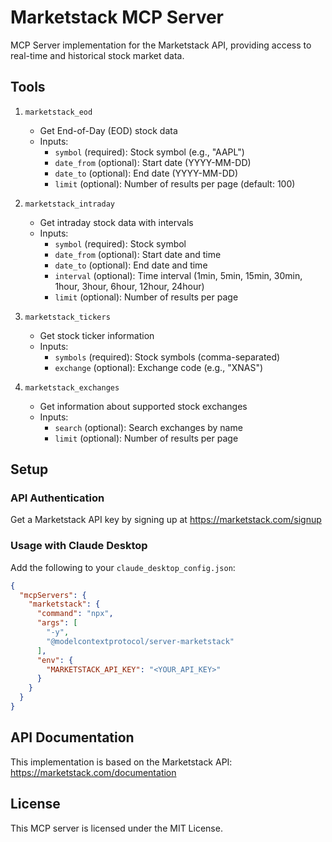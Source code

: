# Marketstack MCP Server

MCP Server implementation for the Marketstack API, providing access to real-time and historical stock market data.

## Tools

1. `marketstack_eod`
   - Get End-of-Day (EOD) stock data
   - Inputs:
     - `symbol` (required): Stock symbol (e.g., "AAPL")
     - `date_from` (optional): Start date (YYYY-MM-DD)
     - `date_to` (optional): End date (YYYY-MM-DD)
     - `limit` (optional): Number of results per page (default: 100)

2. `marketstack_intraday`
   - Get intraday stock data with intervals
   - Inputs:
     - `symbol` (required): Stock symbol
     - `date_from` (optional): Start date and time
     - `date_to` (optional): End date and time
     - `interval` (optional): Time interval (1min, 5min, 15min, 30min, 1hour, 3hour, 6hour, 12hour, 24hour)
     - `limit` (optional): Number of results per page

3. `marketstack_tickers`
   - Get stock ticker information
   - Inputs:
     - `symbols` (required): Stock symbols (comma-separated)
     - `exchange` (optional): Exchange code (e.g., "XNAS")

4. `marketstack_exchanges`
   - Get information about supported stock exchanges
   - Inputs:
     - `search` (optional): Search exchanges by name
     - `limit` (optional): Number of results per page

## Setup

### API Authentication
Get a Marketstack API key by signing up at https://marketstack.com/signup

### Usage with Claude Desktop

Add the following to your `claude_desktop_config.json`:

```json
{
  "mcpServers": {
    "marketstack": {
      "command": "npx",
      "args": [
        "-y",
        "@modelcontextprotocol/server-marketstack"
      ],
      "env": {
        "MARKETSTACK_API_KEY": "<YOUR_API_KEY>"
      }
    }
  }
}
```

## API Documentation

This implementation is based on the Marketstack API:
https://marketstack.com/documentation

## License

This MCP server is licensed under the MIT License.
